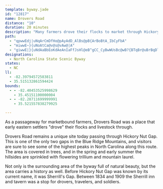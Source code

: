 ```yaml
---
template: byway.jade
id: "12817"
name: Drovers Road
distance: "10"
duration: 20 minutes
description: "Many farmers drove their flocks to market through Hickory Nut Gap, thus this byway gets its name."
path: 
  - "qpwwEdj|uNqArCmDfHo@pAyAdD_AlBs@pB{ArBoBtA_IbCyFbA"
  - "miwwE~}{uNoAtCa@v@s@vAw@|A"
  - "giwwE|}{uNdAaBbEoKdAeAnIaFfJsHl@eB^gCC_CyBwWUsBc@wB?{BTqBr@uBrBqDlTmb@rDgG|CiHdMwUZ]|@mCx@qAhAg@j@MX}B~@g@Xb@?z@}@jDFlAT^XLTGNq@EwBHi@bCgCJq@LmBVc@|@_@nBUhBZ`Bp@z@?|@KhC_AbBaANY?e@U_AS_@?s@\\m@tAyAREd@JNZCp@Q^E^FXNX`ClAX~@XxANLd@AXy@De@Y}@iA_AOm@H_@xCuDHQE[YyANk@RKPBXR^hALjAIb@cAfAS^?PFZVXh@Mf@_AnAsE@m@g@_EFg@f@WXDNLNd@XrDSxAu@vAIlAXf@TBTONS\\sBx@kAJ_@HiCrAyDx@eKlD}Hn@mBzA_MbAoDHs@EiAs@mB?[HYNQd@MvAE`@Rn@rA`@d@n@Fj@Gl@y@r@qBn@a@jAe@x@_Av@yAZ[`ImF~@YdIy@z@Wr@k@nOeXx@mERmC^_A^oD^}B^{Ab@kArEgG^s@h@qBn@_Ah@U~@?vAQdAs@r@y@n@gAZs@D_@Ai@UYi@G}Br@_@DiBG_@c@?s@~AgCh@yA@s@e@eB?y@b@gCJcBRo@bBeCj@aDR]lA{@Xe@ZyATk@rAaAbBsEb@KXLJX?b@Od@sAzBs@fB{@dE?`@J\\NLf@AVi@`@sBT_@j@_@xAg@f@m@~@sCbA_CFY?yBHg@|@sAh@kAr@eDlEiFTkA^aERm@dAkA~CsLl@gAXWdBs@n@g@tD{HhBqCP_ARwDdAsD\\wCRk@dBmA\\m@J]XiENeGlBqGZ_CXyDOmAyBeDOk@I{@JeC^sB|@_ApF{AhAw@`@g@fBsEtC_C`@_AhB{GDmA?yEb@sAnCeAvByAt@M~@^vArBx@Td@SjAmA`Am@n@YnB]d@g@\\mBXqCHkIGcBe@mCiDuHW_AAwANiAZy@vCeD\\g@n@yCh@y@d@}AHB"
designations: 
  - North Carolina State Scenic Byway
states: 
  - NC
ll: 
  - -82.39794572583811
  - 35.515132861594424
bounds: 
  - - -82.40453525998629
    - 35.45151100000004
  - - -82.28711699999991
    - 35.521557838279925

---
```


As a passageway for marketbound farmers, Drovers Road was a place that early eastern settlers "drove" their flocks and livestock through.  
  
Drovers Road remains a unique site today passing through Hickory Nut Gap. This is one of the only two gaps in the Blue Ridge Mountains, and visitors are sure to see some of the highest peaks in North Carolina along this route. The area is covered in trees, and in the spring and early summer the hillsides are sprinkled with flowering trillium and mountain laurel.  
  
Not only is the surrounding area of the byway full of natural beauty, but the area carries a history as well. Before Hickory Nut Gap was known by its current name, it was Sherrill's Gap. Between 1834 and 1909 the Sherrill inn and tavern was a stop for drovers, travelers, and soldiers.
